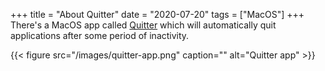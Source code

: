 +++
title = "About Quitter"
date = "2020-07-20"
tags = ["MacOS"]
+++
There's a MacOS app called [Quitter](https://marco.org/apps) which will automatically quit applications after
some period of inactivity.

{{< figure src="/images/quitter-app.png" caption="" alt="Quitter app" >}}

